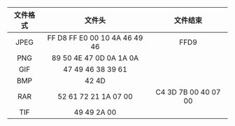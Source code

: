 |  文件格式   |           文件头           |  文件结束   |
|:-------:|:-----------------------:|:-------:|
|  JPEG   |         FF D8 FF E0 00 10 4A 46 49 46          |  FFD9   |
|   PNG   | 89 50 4E 47 0D 0A 1A 0A | |
| GIF  |    47 49 46 38 39 61    | |
|BMP |          42 4D          |  |
| RAR |  52 61 72 21 1A 07 00   | C4 3D 7B 00 40 07 00 |
|  TIF  | 49 49 2A 00 | |
